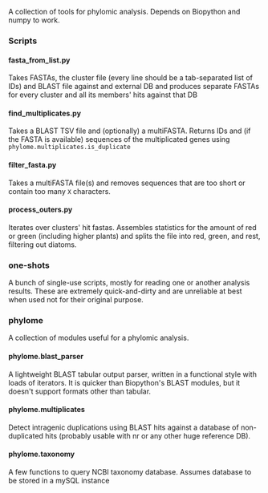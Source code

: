 A collection of tools for phylomic analysis. Depends on Biopython and
numpy to work.

### Scripts

#### fasta_from_list.py
Takes FASTAs, the cluster file (every line should be a tab-separated
list of IDs) and BLAST file against and external DB and produces
separate FASTAs for every cluster and all its members' hits against that
DB

#### find_multiplicates.py
Takes a BLAST TSV file and (optionally) a multiFASTA. Returns IDs and
(if the FASTA is available) sequences of the multiplicated genes using
`phylome.multiplicates.is_duplicate`

#### filter_fasta.py
Takes a multiFASTA file(s) and removes sequences that are too short or
contain too many `X` characters.

#### process_outers.py
Iterates over clusters' hit fastas. Assembles statistics for
the amount of red or green (including higher plants) and splits the file
into red, green, and rest, filtering out diatoms.

### one-shots
A bunch of single-use scripts, mostly for reading one or another analysis
results. These are extremely quick-and-dirty and are unreliable at best
when used not for their original purpose.
### phylome

A collection of modules useful for a phylomic analysis.

#### phylome.blast_parser
A lightweight BLAST tabular output parser, written in a functional style
with loads of iterators. It is quicker than Biopython's BLAST modules,
but it doesn't support formats other than tabular.

#### phylome.multiplicates
Detect intragenic duplications using BLAST hits against a database of
non-duplicated hits (probably usable with nr or any other huge reference
DB).

#### phylome.taxonomy
A few functions to query NCBI taxonomy database. Assumes database to be
stored in a mySQL instance
